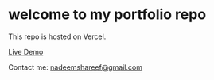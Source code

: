 # welcome to my portfolio repo

This repo is hosted on Vercel.

[Live Demo](portfolio.shareef.vercel.app)

Contact me: nadeemshareef@gmail.com
